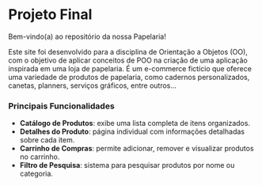 # Projeto Final
Bem-vindo(a) ao repositório da nossa Papelaria! 

Este site foi desenvolvido para a disciplina de Orientação a Objetos (OO), com o objetivo de aplicar conceitos de POO na criação de uma aplicação inspirada em uma loja de papelaria. É um e-commerce fictício que oferece uma variedade de produtos de papelaria, como cadernos personalizados, canetas, planners, serviços gráficos, entre outros... 

### Principais Funcionalidades

- **Catálogo de Produtos**: exibe uma lista completa de itens organizados.  
- **Detalhes do Produto**: página individual com informações detalhadas sobre cada item.  
- **Carrinho de Compras**: permite adicionar, remover e visualizar produtos no carrinho.  
- **Filtro de Pesquisa**: sistema para pesquisar produtos por nome ou categoria.

  
